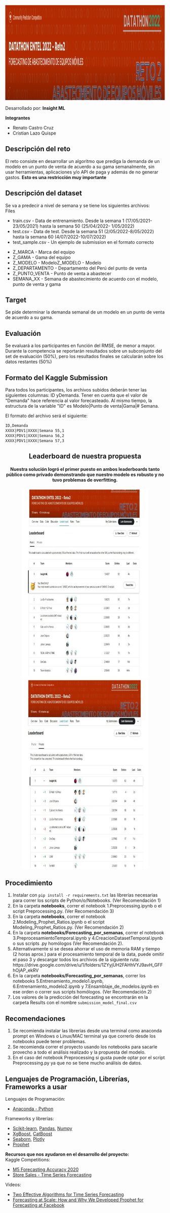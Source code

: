 
<div align="center">
    <img src='resources/Fondo_Datathon_Entel.jpeg'
     width="800" height="300"/>
</div>




<p>Desarrollado por:<b> Insight ML</b></p>


<div>
    <b>Integrantes</b> 
    <ul>
        <li>Renato Castro Cruz</li>
        <li>Cristian Lazo Quispe</li>
    </ul>
</div>


<div><h2>Descripción del reto</h2></div>

<div>
    <p>El reto consiste en desarrollar un algoritmo que prediga la demanda de un modelo en un punto de venta de acuerdo a su gama semanalmente, sin usar herramientas, aplicaciones y/o API de paga y además de no generar gastos. <b>Esto es una restricción muy importante</b></p>
</div>


<div><h2>Descripción del dataset</h2></div>
<div>
    Se va a predecir a nivel de semana y se tiene los siguientes archivos:

<div>Files
    <ul>
        <li>train.csv - Data de entrenamiento. Desde la semana 1 (17/05/2021-23/05/2021) hasta la semana 50 (25/04/2022- 1/05/2022)</li>
        <li>test.csv - Data de test. Desde la semana 51 (2/05/2022-8/05/2022) hasta la semana 60 (4/07/2022-10/07/2022)</li>
        <li>test_sample.csv - Un ejemplo de submission en el formato correcto</li>
    </ul>
</div>
    
    
<div>
    <ul>
        <li>Z_MARCA - Marca del equipo</li>
        <li>Z_GAMA - Gama del equipo</li>
        <li>Z_MODELO - ModeloZ_MODELO - Modelo</li>
        <li>Z_DEPARTAMENTO - Departamento del Perú del punto de venta</li>
        <li>Z_PUNTO_VENTA - Punto de venta a abastecer</li>
        <li>SEMANA_XX - Semana de abastecimiento de acuerdo con el modelo, punto de venta y gama</li>
    </ul>
</div>
    
<div><h2>Target</h2></div>

<div>
    <p>Se pide determinar la demanda semanal de un modelo en un punto de venta de acuerdo a su gama.</p>
</div>

<div><h2>Evaluación</h2></div>

<div>
    <p>Se evaluará a los participantes en función del RMSE, de menor a mayor. Durante la competencia se reportarán resultados sobre un subconjunto del set de evaluación (50%), pero los resultados finales se calcularán sobre los datos restantes (50%)</p>
</div>

<div><h2>Formato del Kaggle Submission</h2></div>

<div>
    <p>Para todos los participantes, los archivos subidos deberán tener las siguientes columnas: ID yDemanda. Tener en cuenta que el valor de "Demanda" hace referencia al valor forecasteado. Al mismo tiempo, la estructura de la variable "ID" es Modelo|Punto de venta|Gama|# Semana.</p>
</div>

<div>   
El formato del archivo será el siguiente:

<pre><code>ID,Demanda
XXXX|PDV1|XXXX|Semana 55,1
XXXX|PDV1|XXXX|Semana 56,2
XXXX|PDV1|XXXX|Semana 57,3
</code></pre>

</div>
<p></p>

<div align="center" max-width='800'>
    <h2> Leaderboard de nuestra propuesta </h2>
    <b><h4>Nuestra solución logró el primer puesto en ambos leaderboards tanto público como privado demonstrando que nuestro modelo es robusto y no tuvo problemas de overfitting.</h4></b>
    <img src='resources/Public_LeaderBoard.jpg'
     width="400" height="600"/>
    <img src='resources/Private_LeaderBoard.jpg'
     width="400" height="600"/>
</div>

<div>
    <h2>Procedimiento</h2>
    <ol>
        <li>Instalar con <code>pip install -r requirements.txt</code> las librerías necesarias para correr los scripts de Python/o/Notebooks. (Ver Recomendación 1)</li>
        <li>En la carpeta <b>notebooks</b>, correr el notebook 1.Preprocessing.ipynb o el script Preprocessing.py. (Ver Recomendación 3)</li>
        <li>En la carpeta <b>notebooks</b>, correr el notebook 2.Modeling_Prophet_Ratios.ipynb o el script Modeling_Prophet_Ratios.py. (Ver Recomendación 2)</li>
        <li>En la carpeta <b>notebooks/Forecasting_por_semanas</b>, correr el notebook 3.PreprocesamientoTemporal.ipynb y 4.CreacionDatasetTemporal.ipynb o sus scripts .py homólogos (Ver Recomendación 2).
        <li>Alternativamente si se desea ahorrar el uso de memoria RAM y tiempo (2 horas aprox.) para el procesamiento temporal de la data, puede omitir el paso 3 y descargar todos los archivos de la siguiente ruta: https://drive.google.com/drive/u/1/folders/1ZYyjUH2FAHhVYJ9avH_GFFhOjAP_ekRV</li>
        <li>En la carpeta <b>notebooks/Forecasting_por_semanas</b>, correr los notebooks 5.Entrenamiento_modelo1.ipynb, 6.Entrenamiento_modelo2.ipynb y 7.Ensamblaje_de_modelos.ipynb en ese orden o correr sus scripts homólogos. (Ver Recomendación 2)</li>
        <li>Los valores de la predicción del forecasting se encontrarán en la carpeta Results con el nombre <code>submission_model_final.csv</code>
    </ol>
</div>

<div>
    <h2>Recomendaciones</h2>
    <ol>
        <li>Se recomienda instalar las librerías desde una terminal como anaconda prompt en Windows o Linux/MAC terminal ya que correrlo desde los notebooks puede tener problemas.</li>
        <li>Se recomienda correr el proyecto usando los notebooks para sacarle provecho a todo el análisis realizado y la propuesta del modelo.</li>
        <li>En el caso del notebook Preprocessing si gusta puede optar por el script Preprocessing.py ya que no se tiene mucho análisis de datos.</li>
    </ol>
</div>

<p></p>

<div>
    <h2>Lenguajes de Programación, Librerías, Frameworks a usar</h2>
</div>
<p></p>

<div>
    Lenguajes de Programación:
    <ul>
        <li><a href='https://www.anaconda.com/'>Anaconda - Python</a></li>
    </ul>
</div>

<div>
    Frameworks y librerías:
    <ul>
        <li><a href='https://scikit-learn.org/stable/'>Scikit-learn</a>, <a href='https://pandas.pydata.org/'>Pandas</a>, <a href='https://numpy.org/'>Numpy</a></li>
        <li> <a href='https://xgboost.ai/'>XgBoost</a>, <a href='https://catboost.ai/'>CatBoost</a></li>
        <li><a href='http://seaborn.pydata.org/'>Seaborn</a>, <a href='https://plotly.com/python/'>Plotly</a></li>
        <li><a href='https://facebook.github.io/prophet/'>Prophet</a></li>
    </ul>
</div>


<div><b>Recursos que nos ayudaron en el desarrollo del proyecto:</b></div>

<div>
    Kaggle Competitions:
    <ul>
        <li><a href='https://www.kaggle.com/competitions/m5-forecasting-accuracy'>M5 Forecasting Accuracy 2020</a></li>
        <li><a href='https://www.kaggle.com/competitions/store-sales-time-series-forecasting'>Store Sales - Time Series Forecasting</a></li>
    </ul>
</div>

<div>
    Videos:
    <ul>
        <li><a href='https://www.youtube.com/watch?v=VYpAodcdFfA'>Two Effective Algorithms for Time Series Forecasting</a></li>
        <li><a href='https://www.youtube.com/watch?v=pOYAXv15r3A'>Forecasting at Scale: How and Why We Developed Prophet for Forecasting at Facebook</a></li>
    </ul>
</div>
